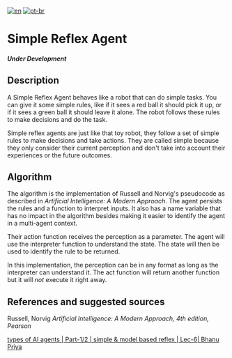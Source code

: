 [![en](https://img.shields.io/badge/lang-en-red.svg)](https://github.com/LeandroTeixeira/learning-AI/blob/main/README.md)
[![pt-br](https://img.shields.io/badge/lang-pt--br-green.svg)](https://github.com/LeandroTeixeira/learning-AI/blob/main/README.pt-br.md)

# Simple Reflex Agent

#### _Under Development_

## Description

A Simple Reflex Agent behaves like a robot that can do simple tasks. You can give it some simple rules, like if it sees
a red ball it should pick it up, or if it sees a green
ball it should leave it alone. The robot follows these rules to make decisions and do the task.

Simple reflex agents are just like that toy robot, they follow a set of simple rules to make decisions and take
actions. They are called simple because they only consider their current perception and don't take into account their
experiences or the future outcomes.

## Algorithm

The algorithm is the implementation of Russell and Norvig's pseudocode as described in _Artificial Intelligence: A
Modern Approach_.
The agent persists the rules and a function to interpret inputs. It also has a name variable that has no impact in the
algorithm besides making it easier to identify the agent in a multi-agent context.

Their action function receives the perception as a parameter. The agent will use the interpreter function to understand
the state.
The state will then be used to identify the rule to be returned.

In this implementation, the perception can be in any format as long as the interpreter can understand it. The act
function will return another function but it will _not_ execute it right away.

## References and suggested sources

Russell, Norvig _Artificial Intelligence: A Modern Approach, 4th edition, Pearson_

[types of AI agents | Part-1/2 | simple & model based reflex | Lec-6| Bhanu Priya](https://www.youtube.com/watch?v=rWh9cK0ycuw)
